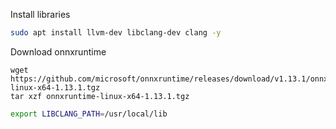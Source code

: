 Install libraries

```bash
sudo apt install llvm-dev libclang-dev clang -y
```

Download onnxruntime

```
wget https://github.com/microsoft/onnxruntime/releases/download/v1.13.1/onnxruntime-linux-x64-1.13.1.tgz
tar xzf onnxruntime-linux-x64-1.13.1.tgz
```

```bash
export LIBCLANG_PATH=/usr/local/lib
```
